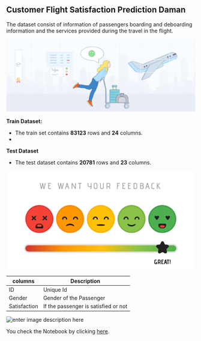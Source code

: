 ## Customer Flight Satisfaction Prediction Daman
The dataset consist of information of passengers boarding and deboarding information and the services provided during the travel in the flight.

![enter image description here](https://github.com/dam-DL/Customer-Flight-Satisfaction-prediction-Daman/blob/main/Airline%20satisfaction%20Image1.png?raw=true)

**Train Dataset:**

 - The train set contains **83123** rows and **24** columns.
 - 
**Test Dataset**

 - The test dataset contains **20781** rows and **23** columns.
 
 

![enter image description here](https://github.com/dam-DL/Customer-Flight-Satisfaction-prediction-Daman/blob/main/Image2.png?raw=true)

| columns | Description |
|--|--|
|ID|Unique Id|
|Gender | Gender of the Passenger |
|Satisfaction|If the passenger is satisfied or not|

![enter image description here](https://www.zimetro.co.zw/wp-content/uploads/2018/10/Air-Hostess.jpg)

You check the Notebook by clicking [here](https://github.com/dam-DL/Customer-Flight-Satisfaction-prediction-Daman/blob/main/Classification%20-%20Flight%20Passenger%20Satisfaction%20Prediction.ipynb).
